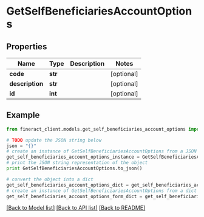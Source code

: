 # GetSelfBeneficiariesAccountOptions


## Properties

Name | Type | Description | Notes
------------ | ------------- | ------------- | -------------
**code** | **str** |  | [optional] 
**description** | **str** |  | [optional] 
**id** | **int** |  | [optional] 

## Example

```python
from fineract_client.models.get_self_beneficiaries_account_options import GetSelfBeneficiariesAccountOptions

# TODO update the JSON string below
json = "{}"
# create an instance of GetSelfBeneficiariesAccountOptions from a JSON string
get_self_beneficiaries_account_options_instance = GetSelfBeneficiariesAccountOptions.from_json(json)
# print the JSON string representation of the object
print GetSelfBeneficiariesAccountOptions.to_json()

# convert the object into a dict
get_self_beneficiaries_account_options_dict = get_self_beneficiaries_account_options_instance.to_dict()
# create an instance of GetSelfBeneficiariesAccountOptions from a dict
get_self_beneficiaries_account_options_form_dict = get_self_beneficiaries_account_options.from_dict(get_self_beneficiaries_account_options_dict)
```
[[Back to Model list]](../README.md#documentation-for-models) [[Back to API list]](../README.md#documentation-for-api-endpoints) [[Back to README]](../README.md)



